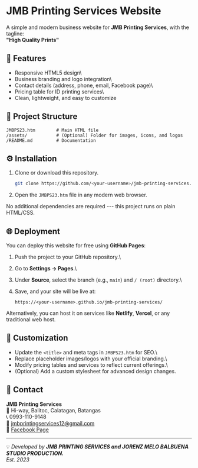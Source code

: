 # JMB Printing Services Website

A simple and modern business website for **JMB Printing Services**, with
the tagline:\
**"High Quality Prints"**

## 📌 Features

-   Responsive HTML5 design\
-   Business branding and logo integration\
-   Contact details (address, phone, email, Facebook page)\
-   Pricing table for ID printing services\
-   Clean, lightweight, and easy to customize

## 📂 Project Structure

    JMBPS23.htm        # Main HTML file
    /assets/           # (Optional) Folder for images, icons, and logos
    /README.md         # Documentation

## ⚙️ Installation

1.  Clone or download this repository.

    ``` bash
    git clone https://github.com/<your-username>/jmb-printing-services.git
    ```

2.  Open the `JMBPS23.htm` file in any modern web browser.

No additional dependencies are required --- this project runs on plain
HTML/CSS.

## 🌐 Deployment

You can deploy this website for free using **GitHub Pages**:

1.  Push the project to your GitHub repository.\

2.  Go to **Settings → Pages**.\

3.  Under **Source**, select the branch (e.g., `main`) and `/ (root)`
    directory.\

4.  Save, and your site will be live at:

        https://<your-username>.github.io/jmb-printing-services/

Alternatively, you can host it on services like **Netlify**, **Vercel**,
or any traditional web host.

## 📝 Customization

-   Update the `<title>` and meta tags in `JMBPS23.htm` for SEO.\
-   Replace placeholder images/logos with your official branding.\
-   Modify pricing tables and services to reflect current offerings.\
-   (Optional) Add a custom stylesheet for advanced design changes.

## 📧 Contact

**JMB Printing Services**\
📍 Hi-way, Balitoc, Calatagan, Batangas\
📞 0993-110-9148\
📩 jmbprintingservices12@gmail.com\
🔗 [Facebook Page](https://facebook.com/JMBPrintingServices)

------------------------------------------------------------------------

💡 *Developed by **JMB PRINTING SERVICES and JORENZ MELO BALBUENA STUDIO PRODUCTION.***\
*Est. 2023*
